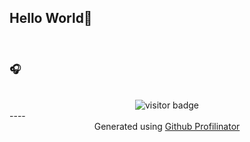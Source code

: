 <div align="center">
    </a>
</div>  

## Hello World👋  

<br/>  

###  🎧

<br/> 

<div align="center">
    <img src="https://visitor-badge.laobi.icu/badge?page_id=milliyx" alt="visitor badge"/>       
</div>
----
<div align="center">Generated using <a href="https://profilinator.rishav.dev/" target="_blank">Github Profilinator</a></div>


